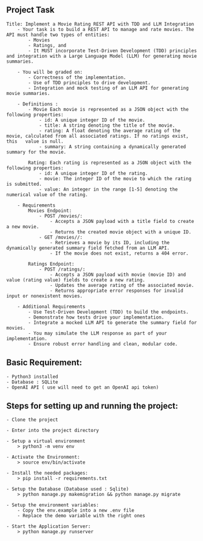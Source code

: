 ## Project Task
    
    Title: Implement a Movie Rating REST API with TDD and LLM Integration
        - Your task is to build a REST API to manage and rate movies. The API must handle two types of entities:
            - Movies 
            - Ratings, and
            - It MUST incorporate Test-Driven Development (TDD) principles and integration with a Large Language Model (LLM) for generating movie summaries.
    
        - You will be graded on:
            - Correctness of the implementation.
            - Use of TDD principles to drive development.
            - Integration and mock testing of an LLM API for generating movie summaries.
        
        - Definitions :
            - Movie Each movie is represented as a JSON object with the following properties:
                - id: A unique integer ID of the movie.
                - title: A string denoting the title of the movie.
                - rating: A float denoting the average rating of the movie, calculated from all associated ratings. If no ratings exist, this   value is null.
                - summary: A string containing a dynamically generated summary for the movie.
            
            Rating: Each rating is represented as a JSON object with the following properties:
                - id: A unique integer ID of the rating.
                - movie: The integer ID of the movie to which the rating is submitted.
                - value: An integer in the range [1-5] denoting the numerical value of the rating.
       
        - Requirements
            Movies Endpoint:
                - POST /movies/:
                    - Accepts a JSON payload with a title field to create a new movie.
                    - Returns the created movie object with a unique ID.
                - GET /movies//:
                    - Retrieves a movie by its ID, including the dynamically generated summary field fetched from an LLM API.
                    - If the movie does not exist, returns a 404 error.
        
            Ratings Endpoint:
                - POST /ratings/:
                    - Accepts a JSON payload with movie (movie ID) and value (rating value) fields to create a new rating.
                    - Updates the average rating of the associated movie.
                    - Returns appropriate error responses for invalid input or nonexistent movies.
       
        - Additional Requirements
            - Use Test-Driven Development (TDD) to build the endpoints.
            - Demonstrate how tests drive your implementation.
            - Integrate a mocked LLM API to generate the summary field for movies.
            - You may simulate the LLM response as part of your implementation.
            - Ensure robust error handling and clean, modular code.

## Basic Requirement:
    - Python3 installed
    - Database : SQLite
    - OpenAI API ( use will need to get an OpenAI api token)

    
## Steps for setting up and running the project:
    - Clone the project

    - Enter into the project directory

    - Setup a virtual environment
        > python3 -m venv env

    - Activate the Environment:
        > source env/bin/activate

    - Install the needed packages:
        > pip install -r requirements.txt
    
    - Setup the Database (Database used : Sqlite)
        > python manage.py makemigration && python manage.py migrate
    
    - Setup the environment variables:
        - Copy the env.example into a new .env file  
        - Replace the demo variable with the right ones

    - Start the Application Server:
        > python manage.py runserver
    

        